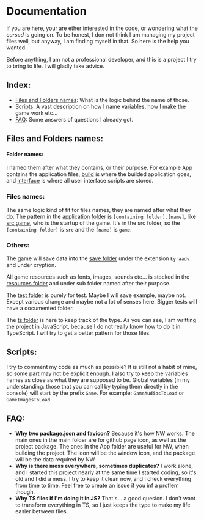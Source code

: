 # Documentation

If you are here, your are ether interested in the code, or wondering what the *cursed* is going on. To be honest, I don not think I am managing my project files well, but anyway, I am finding myself in that. So here is the help you wanted.

Before anything, I am not a professional developer, and this is a project I try to bring to life. I will gladly take advice.

## Index:

- [Files and Folders names](#files-and-folders-names): What is the logic behind the name of those.
- [Scripts](#scripts): A vast description on how I name variables, how I make the game work etc...
- [FAQ](#faq): Some answers of questions I already got.

## Files and Folders names:

#### Folder names:

I named them after what they contains, or their purpose. For example [App](./App/) contains the application files, [build](./build/) is where the builded application goes, and [interface](./App/src/interface/) is where all user interface scripts are stored.


### Files names:

The same logic kind of fit for files names, they are named after what they do. The pattern in the [application folder](./App/) is `[containing folder].[name]`, like [src.game](./App/src/src.game.js), who is the startup of the game. It's in the src folder, so the `[containing folder]` is `src` and the `[name]` is `game`.

### Others:

The game will save data into the [save folder](./App/save/) under the extension `kyraadv` and under cryption.

All game resources such as fonts, images, sounds etc... is stocked in the [resources folder](./App/resources/) and under sub folder named after their purpose.

The [test folder](./App/test/) is purely for test. Maybe I will save example, maybe not. Except various change and maybe not a lot of senses here. Bigger tests will have a documented folder.

The [ts folder](./App/ts/) is here to keep track of the type. As you can see, I am writting the project in JavaScript, because I do not really know how to do it in TypeScript. I will try to get a better pattern for those files.

## Scripts:

I try to comment my code as much as possible? It is still not a habit of mine, so some part may not be explicit enough. I also try to keep the variables names as close as what they are supposed to be. Global variables (in my understanding: those that you can call by typing them directly in the console) will start by the prefix `Game`. For example: `GameAudiosToLoad` or `GameImagesToLoad`.

## FAQ:

- **Why two package.json and favicon?**
Because it's how NW works. The main ones in the main folder are for github page icon, as well as the project package. The ones in the App folder are useful for NW, when building the project. The icon will be the window icon, and the package will be the data required by NW.
- **Why is there mess everywhere, sometimes duplicates?**
I work alone, and I started this project nearly at the same time I started coding, so it's old and I did a mess. I try to keep it clean now, and I check everything from time to time. Feel free to create an issue if you inf a proflem though.
- **Why TS files if I'm doing it in JS?**
That's... a good quesion. I don't want to transform everything in TS, so I just keeps the type to make my life easier between files. 